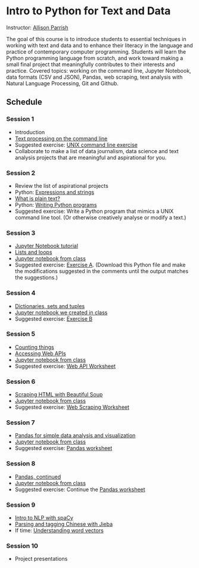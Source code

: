 # Intro to Python for Text and Data

Instructor: [Allison Parrish](http://www.decontextualize.com/)

The goal of this course is to introduce students to essential techniques in
working with text and data and to enhance their literacy in the language and
practice of contemporary computer programming. Students will learn the Python
programming language from scratch, and work toward making a small final project
that meaningfully contributes to their interests and practice. Covered topics:
working on the command line, Jupyter Notebook, data formats (CSV and JSON),
Pandas, web scraping, text analysis with Natural Language Processing, Git and
Github.

## Schedule

### Session 1

* Introduction
* [Text processing on the command line](http://rwet.decontextualize.com/book/unix/)
* Suggested exercise: [UNIX command line
  exercise](https://gist.github.com/aparrish/30cf87e287a4e3652342)
* Collaborate to make a list of data journalism, data science and text analysis
  projects that are meaningful and aspirational for you.

### Session 2

* Review the list of aspirational projects
* Python: [Expressions and strings](expressions-and-strings.ipynb)
* [What is plain text?](http://air.decontextualize.com/plain-text/)
* Python: [Writing Python programs](http://rwet.decontextualize.com/book/writing-python-programs)
* Suggested exercise: Write a Python program that mimics a UNIX command line
  tool. (Or otherwise creatively analyse or modify a text.)

### Session 3

* [Jupyter Notebook tutorial](jupyter-notebook-tutorial.ipynb)
* [Lists and loops](lists.ipynb)
* [Jupyter notebook from class](lists-notes-20170719.ipynb)
* Suggested exercise: [Exercise A](python_exercise_a.py). (Download this Python
  file and make the modifications suggested in the comments until the output
  matches the suggestions.)

### Session 4

* [Dictionaries, sets and tuples](dictionaries-sets-tuples.ipynb)
* [Jupyter notebook we created in class](notes-20170720.ipynb)
* Suggested exercise: [Exercise B](python_exercise_b.py)

### Session 5

* [Counting things](counting.ipynb)
* [Accessing Web APIs](web-requests.ipynb)
* [Jupyter notebook from class](notes-20170721.ipynb)
* Suggested exercise: [Web API Worksheet](web-api-worksheet.ipynb)

### Session 6

* [Scraping HTML with Beautiful Soup](scraping-html.ipynb)
* [Jupyter notebook from class](notes-20170724.ipynb)
* Suggested exercise: [Web Scraping Worksheet](web-scraping-worksheet.ipynb)

### Session 7

* [Pandas for simple data analysis and visualization](reasonable-pandas.ipynb)
* [Jupyter notebook from class](notes-20170725.ipynb)
* Suggested exercise: [Pandas worksheet](pandas-worksheet.ipynb)

### Session 8

* [Pandas, continued](reasonable-pandas.ipynb)
* [Jupyter notebook from class](notes-20170726.ipynb)
* Suggested exercise: Continue the [Pandas worksheet](pandas-worksheet.ipynb)

### Session 9

* [Intro to NLP with spaCy](https://gist.github.com/aparrish/f21f6abbf2367e8eb23438558207e1c3)
* [Parsing and tagging Chinese with Jieba](nlp-with-jieba.ipynb)
* If time: [Understanding word vectors](https://gist.github.com/aparrish/2f562e3737544cf29aaf1af30362f469)

### Session 10

* Project presentations

